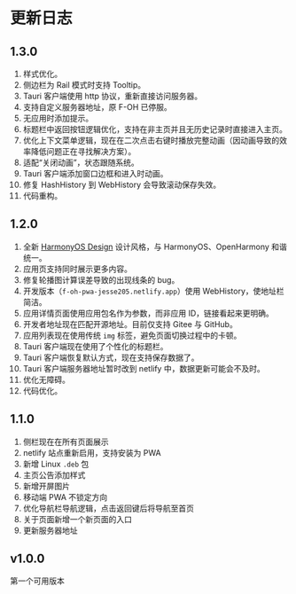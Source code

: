 # 更新日志

## 1.3.0

1. 样式优化。
2. 侧边栏为 Rail 模式时支持 Tooltip。
3. Tauri 客户端使用 http 协议，重新直接访问服务器。
4. 支持自定义服务器地址，原 F-OH 已停服。
5. 无应用时添加提示。
6. 标题栏中返回按钮逻辑优化，支持在非主页并且无历史记录时直接进入主页。
7. 优化上下文菜单逻辑，现在在二次点击右键时播放完整动画（因动画导致的效率降低问题正在寻找解决方案）。
8. 适配“关闭动画”，状态跟随系统。
9. Tauri 客户端添加窗口边框和进入时动画。
10. 修复 HashHistory 到 WebHistory 会导致滚动保存失效。
11. 代码重构。

## 1.2.0

1. 全新 [HarmonyOS Design](https://developer.harmonyos.com/cn/design/) 设计风格，与 HarmonyOS、OpenHarmony 和谐统一。
2. 应用页支持同时展示更多内容。
3. 修复轮播图计算误差导致的出现线条的 bug。
4. 开发版本（`f-oh-pwa-jesse205.netlify.app`）使用 WebHistory，使地址栏简洁。
5. 应用详情页面使用应用包名作为参数，而非应用 ID，链接看起来更明确。
6. 开发者地址现在匹配开源地址。目前仅支持 Gitee 与 GitHub。
7. 应用列表现在使用传统 `img` 标签，避免页面切换过程中的卡顿。
8. Tauri 客户端现在使用了个性化的标题栏。
9. Tauri 客户端恢复默认方式，现在支持保存数据了。
10. Tauri 客户端服务器地址暂时改到 netlify 中，数据更新可能会不及时。
11. 优化无障碍。
12. 代码优化。

## 1.1.0

1. 侧栏现在在所有页面展示
2. netlify 站点重新启用，支持安装为 PWA
3. 新增 Linux `.deb` 包
4. 主页公告添加样式
5. 新增开屏图片
6. 移动端 PWA 不锁定方向
7. 优化导航栏导航逻辑，点击返回键后将导航至首页
8. 关于页面新增一个新页面的入口
9. 更新服务器地址

## v1.0.0

第一个可用版本
